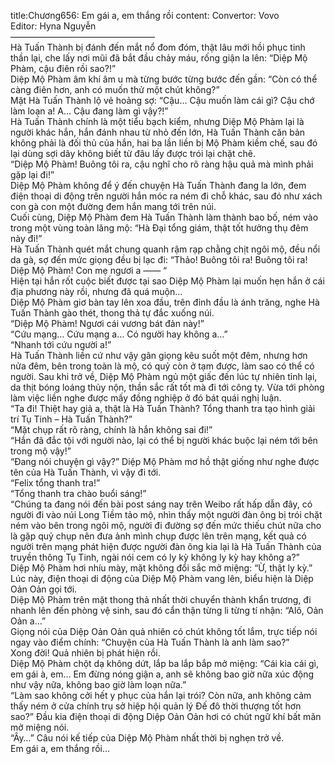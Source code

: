 title:Chương656: Em gái a, em thắng rồi
content:
Convertor: Vovo<br>Editor: Hyna Nguyễn<br>————————————————–<br>Hà Tuấn Thành bị đánh đến mắt nổ đom đóm, thật lâu mới hồi phục tinh thần lại, che lấy nơi mũi đã bắt đầu chảy máu, rống giận la lên: “Diệp Mộ Phàm, cậu điên rồi sao?!”<br>Diệp Mộ Phàm âm khí âm u mà từng bước từng bước đến gần: “Còn có thể càng điên hơn, anh có muốn thử một chút không?”<br>Mặt Hà Tuấn Thành lộ vẻ hoảng sợ: “Cậu… Cậu muốn làm cái gì? Cậu chớ làm loạn a! A… Cậu đang làm gì vậy?!”<br>Hà Tuấn Thành chính là một tiểu bạch kiểm, nhưng Diệp Mộ Phàm lại là người khác hắn, hắn đánh nhau từ nhỏ đến lớn, Hà Tuấn Thành căn bản không phải là đối thủ của hắn, hai ba lần liền bị Mộ Phàm kiềm chế, sau đó lại dùng sợi dây không biết từ đâu lấy được trói lại chặt chẽ.<br>“Diệp Mộ Phàm! Buông tôi ra, cậu nghĩ cho rõ ràng hậu quả mà mình phải gặp lại đi!”<br>Diệp Mộ Phàm không để ý đến chuyện Hà Tuấn Thành đang la lớn, đem điện thoại di động trên người hắn móc ra ném đi chỗ khác, sau đó như xách con gà con một đường đem hắn mang tới trên núi.<br>Cuối cùng, Diệp Mộ Phàm đem Hà Tuấn Thành làm thành bao bố, ném vào trong một vùng toàn lăng mộ: “Hà Đại tổng giám, thật tốt hưởng thụ đêm này đi!”<br>Hà Tuấn Thành quét mắt chung quanh rậm rạp chằng chịt ngôi mộ, đều nổi da gà, sợ đến mức giọng đều bị lạc đi: “Thảo! Buông tôi ra! Buông tôi ra! Diệp Mộ Phàm! Con mẹ ngươi a —— “<br>Hiện tại hắn rốt cuộc biết được tại sao Diệp Mộ Phàm lại muốn hẹn hắn ở cái địa phương này rồi, nhưng đã quá muộn…<br>Diệp Mộ Phàm giơ bàn tay lên xoa đầu, trên đỉnh đầu là ánh trăng, nghe Hà Tuấn Thành gào thét, thong thả tự đắc xuống núi.<br>“Diệp Mộ Phàm! Ngươi cái vương bát đản này!”<br>“Cứu mạng… Cứu mạng a… Có người hay không a…”<br>“Nhanh tới cứu người a!”<br>Hà Tuấn Thành liền cứ như vậy gân giọng kêu suốt một đêm, nhưng hơn nửa đêm, bên trong toàn là mộ, có quỷ còn ở tạm được, làm sao có thể có người. Sau khi trở về, Diệp Mộ Phàm ngủ một giấc đến lúc tự nhiên tỉnh lại, da thịt bóng loáng thủy nộn, thần sắc rất tốt mà đi tới công ty. Vừa tới phòng làm việc liền nghe được mấy đồng nghiệp ở đó bát quái nghị luận.<br>“Ta đi! Thiệt hay giả a, thật là Hà Tuấn Thành? Tổng thanh tra tạo hình giải trí Tụ Tinh – Hà Tuấn Thành?”<br>“Mặt chụp rất rõ ràng, chính là hắn không sai đi!”<br>“Hắn đã đắc tội với người nào, lại có thể bị người khác buộc lại ném tới bên trong mộ vậy!”<br>“Đang nói chuyện gì vậy?” Diệp Mộ Phàm mơ hồ thật giống như nghe được tên của Hà Tuấn Thành, vì vậy đi tới.<br>“Felix tổng thanh tra!”<br>“Tổng thanh tra chào buổi sáng!”<br>“Chúng ta đang nói đến bài post sáng nay trên Weibo rất hấp dẫn đây, có người đi vào núi Long Tiềm tảo mộ, nhìn thấy một người đàn ông bị trói chặt ném vào bên trong ngôi mộ, người đi đường sợ đến mức thiếu chút nữa cho là gặp quỷ chụp nên đưa ảnh mình chụp được lên trên mạng, kết quả có người trên mạng phát hiện được người đàn ông kia lại là Hà Tuấn Thành của truyền thông Tụ Tinh, ngài nói cem có ly kỳ không ly kỳ hay không a?”<br>Diệp Mộ Phàm hơi nhíu mày, mặt không đổi sắc mở miệng: “Ừ, thật ly kỳ.”<br>Lúc này, điện thoại di động của Diệp Mộ Phàm vang lên, biểu hiện là Diệp Oản Oản gọi tới.<br>Diệp Mộ Phàm trên mặt thong thả nhất thời chuyển thành khẩn trương, đi nhanh lên đến phòng vệ sinh, sau đó cẩn thận từng li từng tí nhận: “Alô, Oản Oản a…”<br>Giọng nói của Diệp Oản Oản quả nhiên có chút không tốt lắm, trực tiếp nói ngay vào điểm chính: “Chuyện của Hà Tuấn Thành là anh làm sao?”<br>Xong đời! Quả nhiên bị phát hiện rồi.<br>Diệp Mộ Phàm chột dạ không dứt, lắp ba lắp bắp mở miệng: “Cái kia cái gì, em gái à, em… Em đừng nóng giận a, anh sẽ không bao giờ nữa xúc động như vậy nữa, không bao giờ làm loạn nữa.”<br>“Làm sao không cởi hết y phục của hắn lại trói? Còn nữa, anh không cảm thấy ném ở cửa chính trụ sở hiệp hội quản lý Đế đô thời thượng tốt hơn sao?” Đầu kia điện thoại di động Diệp Oản Oản hơi có chút ngữ khí bất mãn mở miệng nói.<br>“Ây…” Câu nói kế tiếp của Diệp Mộ Phàm nhất thời bị nghẹn trở về.<br>Em gái a, em thắng rồi…